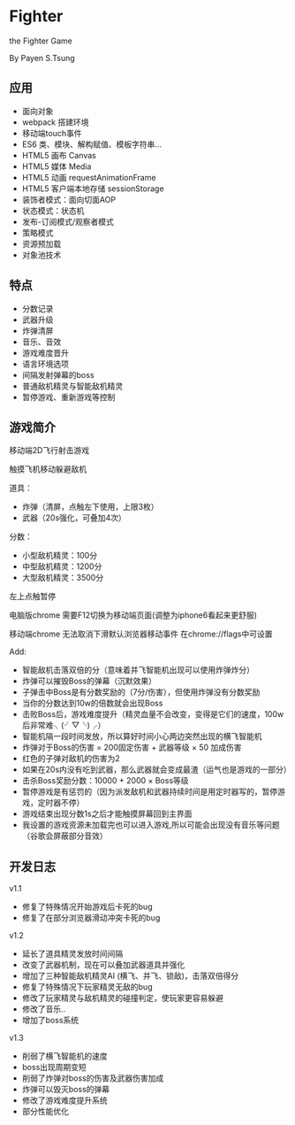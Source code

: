 # Fighter

the Fighter Game

By Payen S.Tsung

## 应用

 - 面向对象
 - webpack 搭建环境
 - 移动端touch事件
 - ES6 类、模块、解构赋值、模板字符串...
 - HTML5 画布 Canvas
 - HTML5 媒体 Media
 - HTML5 动画 requestAnimationFrame
 - HTML5 客户端本地存储 sessionStorage
 - 装饰者模式：面向切面AOP
 - 状态模式：状态机
 - 发布-订阅模式/观察者模式
 - 策略模式
 - 资源预加载
 - 对象池技术

## 特点

 - 分数记录
 - 武器升级
 - 炸弹清屏
 - 音乐、音效
 - 游戏难度晋升
 - 语言环境选项
 - 间隔发射弹幕的boss
 - 普通敌机精灵与智能敌机精灵
 - 暂停游戏、重新游戏等控制

 
## 游戏简介
 
 移动端2D飞行射击游戏

 触摸飞机移动躲避敌机
 
 道具：

 - 炸弹（清屏，点触左下使用，上限3枚）
 - 武器（20s强化，可叠加4次）
 
 分数：

 - 小型敌机精灵：100分
 - 中型敌机精灵：1200分
 - 大型敌机精灵：3500分
 
 左上点触暂停

 电脑版chrome 需要F12切换为移动端页面(调整为iphone6看起来更舒服)

 移动端chrome 无法取消下滑默认浏览器移动事件 在chrome://flags中可设置

Add:

 - 智能敌机击落双倍的分（意味着并飞智能机出现可以使用炸弹炸分）
 - 炸弹可以摧毁Boss的弹幕（沉默效果）
 - 子弹击中Boss是有分数奖励的（7分/伤害），但使用炸弹没有分数奖励
 - 当你的分数达到10w的倍数就会出现Boss
 - 击败Boss后，游戏难度提升（精灵血量不会改变，变得是它们的速度，100w后非常难╮(╯▽╰)╭）
 - 智能机隔一段时间发放，所以算好时间小心两边突然出现的横飞智能机
 - 炸弹对于Boss的伤害 = 200固定伤害 + 武器等级 × 50 加成伤害
 - 红色的子弹对敌机的伤害为2
 - 如果在20s内没有吃到武器，那么武器就会变成最渣（运气也是游戏的一部分）
 - 击杀Boss奖励分数：10000 + 2000 × Boss等级
 - 暂停游戏是有惩罚的（因为派发敌机和武器持续时间是用定时器写的，暂停游戏，定时器不停）
 - 游戏结束出现分数1s之后才能触摸屏幕回到主界面
 - 我设置的游戏资源未加载完也可以进入游戏,所以可能会出现没有音乐等问题（谷歌会屏蔽部分音效）

## 开发日志

v1.1

 - 修复了特殊情况开始游戏后卡死的bug
 - 修复了在部分浏览器滑动冲突卡死的bug

v1.2

 - 延长了道具精灵发放时间间隔
 - 改变了武器机制，现在可以叠加武器道具并强化
 - 增加了三种智能敌机精灵AI (横飞、并飞、锁敌)，击落双倍得分
 - 修复了特殊情况下玩家精灵无敌的bug
 - 修改了玩家精灵与敌机精灵的碰撞判定，使玩家更容易躲避
 - 修改了音乐..
 - 增加了boss系统

v1.3

 - 削弱了横飞智能机的速度
 - boss出现周期变短
 - 削弱了炸弹对boss的伤害及武器伤害加成
 - 炸弹可以毁灭boss的弹幕
 - 修改了游戏难度提升系统
 - 部分性能优化